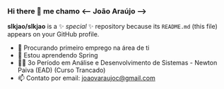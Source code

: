 ### Hi there 👋 me chamo <-- João Araújo -->


**slkjao/slkjao** is a ✨ _special_ ✨ repository because its `README.md` (this file) appears on your GitHub profile.


- 🔭 Procurando primeiro emprego na área de ti
- 🌱 Estou aprendendo Spring
- 👨‍🎓 3o Período em Análise e Desenvolvimento de Sistemas - Newton Paiva (EAD) (Curso Trancado)
- 📫 Contato por email: joaovaraujoc@gmail.com


